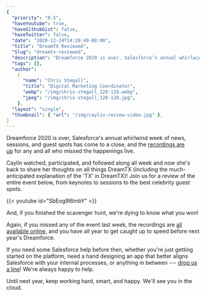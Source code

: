 ```yaml
---
{
  "priority": "0.5",
  "haveYoutube": true,
  "haveGithubGist": false,
  "haveTwitter": false,
  "date": "2020-12-24T14:20:49-08:00",
  "title": "DreamTX Reviewed",
  "Slug": "dreamtx-reviewed",
  "description": "Dreamforce 2020 is over, Salesforce’s annual whirlwind week of news, sessions, and guest spots has come to a close, and the recordings…",
  "tags": [],
  "author":
    {
      "name": "Chris Stegall",
      "title": "Digital Marketing Coordinator",
      "webp": "/img/chris-stegall_128-128.webp",
      "jpeg": "/img/chris-stegall_128-128.jpg",
    },
  "layout": "single",
  "thumbnail": { "url": "/img/caylin-review-video.jpg" },
}
---
```


Dreamforce 2020 is over, Salesforce's annual whirlwind week of news, sessions, and guest spots has come to a close, and the [recordings are up](https://medium.com/creme-de-la-crm/dreamforce-2020-highlights-recordings-and-more-2e54a6c96d73) for any and all who missed the happenings live.

Caylin watched, participated, and followed along all week and now she's back to share her thoughts on all things DreamTX (including the much-anticipated explanation of the 'TX' in DreamTX)! Join us for a review of the entire event below, from keynotes to sessions to the best celebrity guest spots.

{{< youtube id="SbEog9I6mbY" >}}

And, if you finished the scavenger hunt, we're dying to know what you won!

Again, if you missed any of the event last week, the recordings are [all available online](https://medium.com/creme-de-la-crm/dreamforce-2020-highlights-recordings-and-more-2e54a6c96d73), and you have all year to get caught up to speed before next year's Dreamforce.

If you need some Salesforce help before then, whether you're just getting started on the platform, need a hand designing an app that better aligns Salesforce with your internal processes, or anything in between --- [drop us a line](https://appexchange.salesforce.com/appxConsultingListingDetail?listingId=a0N30000001gF9jEAE)! We're always happy to help.

Until next year, keep working hard, smart, and happy. We'll see you in the cloud.
